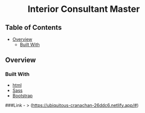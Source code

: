 <!-- Please update value in the {}  -->

<h1 align="center">Interior Consultant Master</h1>


<!-- TABLE OF CONTENTS -->

## Table of Contents

- [Overview](#overview)
  - [Built With](#built-with)


<!-- OVERVIEW -->

## Overview


### Built With

<!-- This section should list any major frameworks that you built your project using. Here are a few examples.-->

- [html](http://html.net/)
- [Sass](https://sass-lang.com/)
- [Bootstrap](https://getbootstrap.com/)

###Link - > (https://ubiquitous-cranachan-26ddc6.netlify.app/#)
